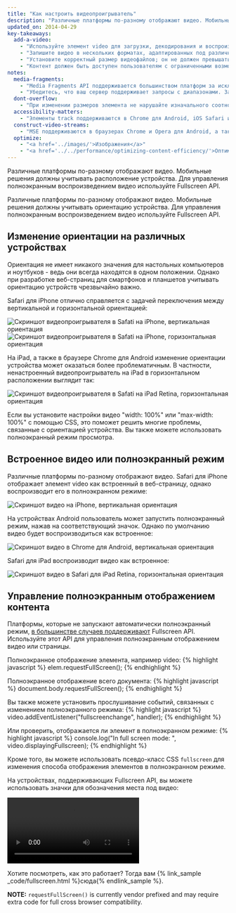 ```yaml
---
title: "Как настроить видеопроигрыватель"
description: "Различные платформы по-разному отображают видео. Мобильные решения должны учитывать ориентацию устройства. Для управления полноэкранным воспроизведением видео используйте Fullscreen API."
updated_on: 2014-04-29
key-takeaways:
  add-a-video:
    - "Используйте элемент video для загрузки, декодирования и воспроизведения видео на своем сайте."
    - "Запишите видео в нескольких форматах, адаптированных под различные мобильные платформы."
    - "Установите корректный размер видеофайлов; он не должен превышать максимальный размер контейнеров."
    - "Контент должен быть доступен пользователям с ограниченными возможностями. Добавьте track как дочерний элемент video."
notes:
  media-fragments:
    - "Media Fragments API поддерживается большинством платформ за исключением iOS."
    - "Убедитесь, что ваш сервер поддерживает запросы с диапазонами. Запросы с диапазонами по умолчанию включены на большинстве серверов, однако некоторые хостинги отключают их."
  dont-overflow:
    - "При изменении размеров элемента не нарушайте изначального соотношения ширины и высоты видео. Сплющенное или вытянутое изображение выглядит не лучшим образом."
  accessibility-matters:
    - "Элементы track поддерживаются в Chrome для Android, iOS Safari и всех существующих в настоящее время браузерах для ПК за исключением Firefox (более подробную информацию вы найдете по адресу <a href='http://caniuse.com/track' title='Браузеры, поддерживающие элементы track'>caniuse.com/track</a>). Вы также можете использовать полизаполнения. Мы рекомендуем <a href='//www.delphiki.com/html5/playr/' title='Полизаполнение Playr'>Playr</a> или <a href='//captionatorjs.com/' title='Полизаполнение Captionator'>Captionator</a>."
  construct-video-streams:
    - "MSE поддерживаются в браузерах Chrome и Opera для Android, а также в Internet Explorer 11 и Chrome для ПК. В будущем планируется добавить поддержку <a href='http://wiki.mozilla.org/Platform/MediaSourceExtensions' title='Сроки внедрения поддержки Media Source Extensions в Firefox'>Firefox</a>."
  optimize:
    - "<a href='../images/'>Изображения</a>"
    - "<a href='../../performance/optimizing-content-efficiency/'>Оптимизация контента</a>"
---
```


<p class="intro">
  Различные платформы по-разному отображают видео. Мобильные решения должны учитывать расположение устройства. Для управления полноэкранным воспроизведением видео используйте Fullscreen API.
</p>




Различные платформы по-разному отображают видео. Мобильные решения должны учитывать ориентацию устройства. Для управления полноэкранным воспроизведением видео используйте Fullscreen API.

## Изменение ориентации на различных устройствах

Ориентация не имеет никакого значения для настольных компьютеров и ноутбуков - ведь они всегда находятся в одном положении. Однако при разработке веб-страниц для смартфонов и планшетов учитывать ориентацию устройств чрезвычайно важно.

Safari для iPhone отлично справляется с задачей переключения между вертикальной и горизонтальной ориентацией:

<div class="mdl-grid">
  <img class="mdl-cell mdl-cell--6--col" alt="Скриншот видеопроигрывателя в Safati на iPhone, вертикальная ориентация" src="images/iPhone-video-playing-portrait.png">
    <img class="mdl-cell mdl-cell--6--col" alt="Скриншот видеопроигрывателя в Safati на iPhone, горизонтальная ориентация" src="images/iPhone-video-playing-landscape.png">
</div>

На iPad, а также в браузере Chrome для Android изменение ориентации устройства может оказаться более проблематичным.
В частности, ненастроенный видеопроигрыватель на iPad в горизонтальном расположении выглядит так:

<img class="center" alt="Скриншот видеопроигрывателя в Safati на iPad Retina, горизонтальная ориентация"
src="images/iPad-Retina-landscape-video-playing.png">

Если вы установите настройки видео "width: 100%" или "max-width: 100%" с помощью CSS, это поможет решить многие проблемы, связанные с ориентацией устройства. Вы также можете использовать полноэкранный режим просмотра.

## Встроенное видео или полноэкранный режим

Различные платформы по-разному отображают видео. Safari для iPhone отображает элемент video как встроенный в веб-страницу, однако воспроизводит его в полноэкранном режиме:

<img class="center" alt="Скриншот видео на iPhone, вертикальная ориентация" src="images/iPhone-video-with-poster.png">

На устройствах Android пользователь может запустить полноэкранный режим, нажав на соответствующий значок. Однако по умолчанию видео будет воспроизводиться как встроенное:

<img class="center" alt="Скриншот видео в Chrome для Android, вертикальная ориентация" src="images/Chrome-Android-video-playing-portrait-3x5.png">

Safari для iPad воспроизводит видео как встроенное:

<img class="center" alt="Скриншот видео в Safari для iPad Retina, горизонтальная ориентация" src="images/iPad-Retina-landscape-video-playing.png">

## Управление полноэкранным отображением контента

Платформы, которые не запускают автоматически полноэкранный режим, [в большинстве случаев поддерживают](//caniuse.com/fullscreen) Fullscreen API. Используйте этот API для управления полноэкранным отображением видео или страницы.

Полноэкранное отображение элемента, например video:
{% highlight javascript %}
elem.requestFullScreen();
{% endhighlight %}

Полноэкранное отображение всего документа:
{% highlight javascript %}
document.body.requestFullScreen();
{% endhighlight %}

Вы также можете установить прослушивание событий, связанных с изменением полноэкранного режима:
{% highlight javascript %}
video.addEventListener("fullscreenchange", handler);
{% endhighlight %}

Или проверить, отображается ли элемент в полноэкранном режиме:
{% highlight javascript %}
console.log("In full screen mode: ", video.displayingFullscreen);
{% endhighlight %}

Кроме того, вы можете использовать псевдо-класс CSS `fullscreen` для изменения способа отображения элементов в полноэкранном режиме.

На устройствах, поддерживающих Fullscreen API, вы можете использовать значки для обозначения места под видео:

<video autoplay loop class="center">
  <source src="video/fullscreen.webm" type="video/webm">
  <source src="video/fullscreen.mp4" type="video/mp4">
  <p>Этот браузер не поддерживает элемент video.</p>
</video>

Хотите посмотреть, как это работает? Тогда вам {% link_sample _code/fullscreen.html %}сюда{% endlink_sample %}.

**NOTE:** `requestFullScreen()` is currently vendor prefixed and may require
extra code for full cross browser compatibility.



